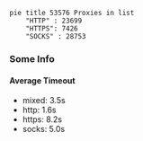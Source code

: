 
```mermaid
pie title 53576 Proxies in list
    "HTTP" : 23699
    "HTTPS": 7426
    "SOCKS" : 28753
```

### Some Info
#### Average Timeout

- mixed: 3.5s
- http: 1.6s
- https: 8.2s
- socks: 5.0s